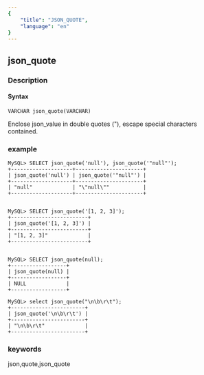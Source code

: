 ```yaml
---
{
    "title": "JSON_QUOTE",
    "language": "en"
}
---
```


<!-- 
Licensed to the Apache Software Foundation (ASF) under one
or more contributor license agreements.  See the NOTICE file
distributed with this work for additional information
regarding copyright ownership.  The ASF licenses this file
to you under the Apache License, Version 2.0 (the
"License"); you may not use this file except in compliance
with the License.  You may obtain a copy of the License at

  http://www.apache.org/licenses/LICENSE-2.0

Unless required by applicable law or agreed to in writing,
software distributed under the License is distributed on an
"AS IS" BASIS, WITHOUT WARRANTIES OR CONDITIONS OF ANY
KIND, either express or implied.  See the License for the
specific language governing permissions and limitations
under the License.
-->

## json_quote
### Description
#### Syntax

`VARCHAR json_quote(VARCHAR)`


Enclose json_value in double quotes ("), escape special characters contained.

### example

```
MySQL> SELECT json_quote('null'), json_quote('"null"');
+--------------------+----------------------+
| json_quote('null') | json_quote('"null"') |
+--------------------+----------------------+
| "null"             | "\"null\""           |
+--------------------+----------------------+


MySQL> SELECT json_quote('[1, 2, 3]');
+-------------------------+
| json_quote('[1, 2, 3]') |
+-------------------------+
| "[1, 2, 3]"             |
+-------------------------+


MySQL> SELECT json_quote(null);
+------------------+
| json_quote(null) |
+------------------+
| NULL             |
+------------------+

MySQL> select json_quote("\n\b\r\t");
+------------------------+
| json_quote('\n\b\r\t') |
+------------------------+
| "\n\b\r\t"             |
+------------------------+
```
### keywords
json,quote,json_quote
